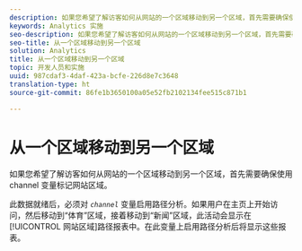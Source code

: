 ```yaml
---
description: 如果您希望了解访客如何从网站的一个区域移动到另一个区域，首先需要确保使用 channel 变量标记网站区域。
keywords: Analytics 实施
seo-description: 如果您希望了解访客如何从网站的一个区域移动到另一个区域，首先需要确保使用 channel 变量标记网站区域。
seo-title: 从一个区域移动到另一个区域
solution: Analytics
title: 从一个区域移动到另一个区域
topic: 开发人员和实施
uuid: 987cdaf3-4daf-423a-bcfe-226d8e7c3648
translation-type: ht
source-git-commit: 86fe1b3650100a05e52fb2102134fee515c871b1

---
```



# 从一个区域移动到另一个区域

如果您希望了解访客如何从网站的一个区域移动到另一个区域，首先需要确保使用 channel 变量标记网站区域。

此数据就绪后，必须对 *`channel`* 变量启用路径分析。如果用户在主页上开始访问，然后移动到“体育”区域，接着移动到“新闻”区域，此活动会显示在[!UICONTROL 网站区域]路径报表中。在此变量上启用路径分析后将显示这些报表。
